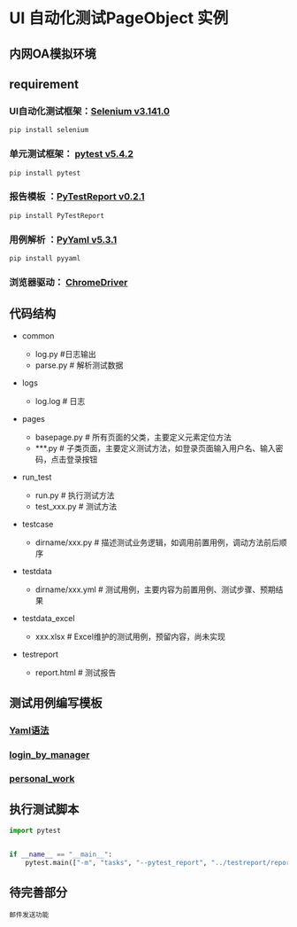 # UI 自动化测试PageObject 实例
## 内网OA模拟环境

## requirement
### UI自动化测试框架：[Selenium v3.141.0](https://selenium-python.readthedocs.io/)
```shell
pip install selenium
```
### 单元测试框架： [pytest v5.4.2](https://learning-pytest.readthedocs.io/zh/latest/index.html)
```shell
pip install pytest
```
### 报告模板 ：[PyTestReport v0.2.1](https://github.com/five3/PyTestReport)
```shell
pip install PyTestReport
```
### 用例解析 ：[PyYaml v5.3.1](https://pyyaml.org/wiki/PyYAMLDocumentation)
```shell
pip install pyyaml
```
### 浏览器驱动： [ChromeDriver](https://chromedriver.chromium.org/downloads)


## 代码结构
-   common
    -   log.py #日志输出
    -   parse.py # 解析测试数据
-   logs
    -   log.log # 日志
-   pages
    -   basepage.py     # 所有页面的父类，主要定义元素定位方法
    -   ***.py          # 子类页面，主要定义测试方法，如登录页面输入用户名、输入密码，点击登录按钮
-   run_test
    -   run.py          # 执行测试方法
    -   test_xxx.py     # 测试方法
-   testcase
    -   dirname/xxx.py  # 描述测试业务逻辑，如调用前置用例，调动方法前后顺序
    
-   testdata
    -   dirname/xxx.yml # 测试用例，主要内容为前置用例、测试步骤、预期结果
-   testdata_excel
    -   xxx.xlsx        # Excel维护的测试用例，预留内容，尚未实现
-   testreport
    -   report.html     # 测试报告

## 测试用例编写模板
### [Yaml语法](https://www.runoob.com/w3cnote/yaml-intro.html)
### [login_by_manager](https://github.com/sukekes/autotestOA/blob/master/testdata/loginpage/login_by_manager.yml)
### [personal_work](https://github.com/sukekes/autotestOA/blob/master/testdata/personalwork/personal_work.yml)


## 执行测试脚本
```python
import pytest


if __name__ == "__main__":
    pytest.main(["-m", "tasks", "--pytest_report", "../testreport/report.html"])
```

## 待完善部分
    邮件发送功能